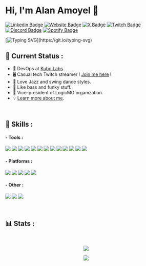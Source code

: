 # Hi, I'm Alan Amoyel 👋
[![Linkedin Badge](https://img.shields.io/badge/-aamoyel-blue?style=flat&logo=Linkedin&logoColor=white&link=https://www.linkedin.com/in/alan-amoyel-82b86a15b/)](https://www.linkedin.com/in/alan-amoyel-82b86a15b/)
[![Website Badge](https://img.shields.io/badge/-amoyel.fr-800000?style=flat&logo=Google-Chrome&logoColor=white&link=https://jessicalim.me)](https://amoyel.fr)
[![X Badge](https://img.shields.io/badge/-@AlanAmoyel-1ca0f1?style=flat&labelColor=1ca0f1&logo=x&logoColor=white&link=https://x.com/_jesslim)](https://x.com/AlanAmoyel)
[![Twitch Badge](https://img.shields.io/badge/-Alesio_AA-purple?style=flat&logo=twitch&logoColor=white&link=https://www.twitch.tv/alesio_aa)](https://www.twitch.tv/alesio_aa)
[![Discord Badge](https://img.shields.io/badge/-Alesio7681-7289DA?style=flat&logo=discord&logoColor=white)]()
[![Spotify Badge](https://img.shields.io/badge/-AlanAmoyel-1DB954?style=flat&logo=spotify&logoColor=white)](https://open.spotify.com/user/21jgklbc66jx456qo7xpymrva)

[![Typing SVG](https://readme-typing-svg.herokuapp.com?font=comfortaa&color=016EEA&size=24&width=500&lines=French+Kubernetes+enthusiast;Open-Source+enjoyer;Nice+to+meet+you...)](https://git.io/typing-svg)

## 📡 Current Status :
- 💼 DevOps at [Kubo Labs](https://www.kubolabs.io/).
- 🖥️ Casual tech Twitch streamer ! [Join me here](https://www.twitch.tv/alesio_aa) !
- 🎵 Love Jazz and swing dance styles.
- 🎸 Like bass and funky stuff.
- 🎲 Vice-president of LogicMG organization.
- 💡 [Learn more about me](https://about.amoyel.fr).

<div align="center">
  <a href="https://open.spotify.com/user/21jgklbc66jx456qo7xpymrva">
    <img src="https://aamoyel.vercel.app/api/now-playing" alt="">
  </a>
</div>

</br>


## 🚀 Skills :

#### - Tools :
<p align=left>
<img src="https://img.shields.io/badge/Terraform-7B42BC?style=for-the-badge&logo=terraform&logoColor=white">
<img src="https://img.shields.io/badge/Docker-2496ED?style=for-the-badge&logo=docker&logoColor=white">
<img src="https://img.shields.io/badge/Nginx-009639?style=for-the-badge&logo=nginx&logoColor=white">
<img src="https://img.shields.io/badge/Ansible-000000?style=for-the-badge&logo=Ansible&logoColor=white">
<img src="https://img.shields.io/badge/Prometheus-E6522C?style=for-the-badge&logo=prometheus&logoColor=white">
<img src="https://img.shields.io/badge/Istio-516BAA?style=for-the-badge&logo=istio&logoColor=white">
<img src="https://img.shields.io/badge/Vault-FFFFFF?style=for-the-badge&logo=vault&logoColor=black">
<img src="https://img.shields.io/badge/Harbor-00364d?style=for-the-badge&logo=harbor&logoColor=white">
<img src="https://img.shields.io/badge/Grafana-f17028?style=for-the-badge&logo=grafana&logoColor=white">
<img src="https://img.shields.io/badge/FluxCD-516BAA?style=for-the-badge&logo=fluxcd&logoColor=white">
<img src="https://img.shields.io/badge/ArgoCD-f37430?style=for-the-badge&logo=argocd&logoColor=white">
<img src="https://img.shields.io/badge/HAProxy-243d5a?style=for-the-badge&logo=haproxy&logoColor=white">
<img src="https://img.shields.io/badge/Traefik-2299b7?style=for-the-badge&logo=go&logoColor=white">
</p>

#### - Platforms :
<p align=left>
<img src="https://img.shields.io/badge/Kubernetes-326DE6?style=for-the-badge&logo=kubernetes&logoColor=white">
<img src="https://img.shields.io/badge/Rancher-2453ff?style=for-the-badge&logo=rancher&logoColor=white">
<img src="https://img.shields.io/badge/GitLab-330F63?style=for-the-badge&logo=gitlab&logoColor=white">
<img src="https://img.shields.io/badge/Keycloak-494949?style=for-the-badge&logo=openid&logoColor=white">
<img src="https://img.shields.io/badge/Proxmox-000000?style=for-the-badge&logo=proxmox&logoColor=white">
</p>

#### - Other :
<p align=left>
<img src="https://img.shields.io/badge/Go-00ADD8?style=for-the-badge&logo=go&logoColor=white">
<img src="https://img.shields.io/badge/Linux-ffffff?style=for-the-badge&logo=linux&logoColor=black">
<img src="https://img.shields.io/badge/OPNsense-8d8f92?style=for-the-badge&logo=opnsense&logoColor=white">
</p>

</br>

## 📊 Stats :
</br>
<div align="center">

[![](https://github-readme-stats.vercel.app/api?username=aamoyel&show_icons=true&theme=tokyonight&hide_border=true&locale=en&range=all_time)](https://github.com/aamoyel)

</div>
</div>

<p align="center">
  <img src="https://capsule-render.vercel.app/api?type=waving&color=gradient&height=60&section=footer"/>
</p>

